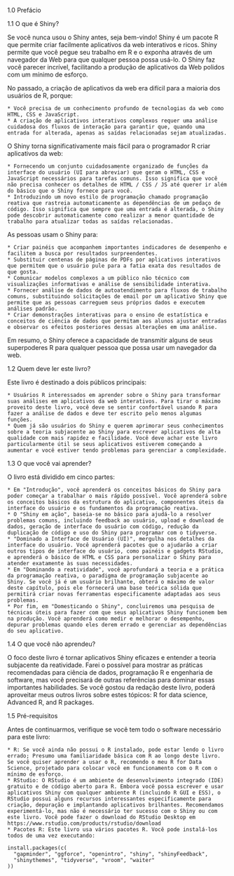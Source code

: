 1.0 Prefácio

1.1 O que é Shiny?

Se você nunca usou o Shiny antes, seja bem-vindo! Shiny é um pacote R que permite criar facilmente aplicativos da web interativos e ricos. Shiny permite que você pegue seu trabalho em R e o exponha através de um navegador da Web para que qualquer pessoa possa usá-lo. O Shiny faz você parecer incrível, facilitando a produção de aplicativos da Web polidos com um mínimo de esforço.

No passado, a criação de aplicativos da web era difícil para a maioria dos usuários de R, porque:

    * Você precisa de um conhecimento profundo de tecnologias da web como HTML, CSS e JavaScript.
    * A criação de aplicativos interativos complexos requer uma análise cuidadosa dos fluxos de interação para garantir que, quando uma entrada for alterada, apenas as saídas relacionadas sejam atualizadas.

O Shiny torna significativamente mais fácil para o programador R criar aplicativos da web:

    * Fornecendo um conjunto cuidadosamente organizado de funções da interface do usuário (UI para abreviar) que geram o HTML, CSS e JavaScript necessários para tarefas comuns. Isso significa que você não precisa conhecer os detalhes de HTML / CSS / JS até querer ir além do básico que o Shiny fornece para você.
    * Introduzindo um novo estilo de programação chamado programação reativa que rastreia automaticamente as dependências de um pedaço de código. Isso significa que sempre que uma entrada é alterada, o Shiny pode descobrir automaticamente como realizar a menor quantidade de trabalho para atualizar todas as saídas relacionadas.

As pessoas usam o Shiny para:

    * Criar painéis que acompanhem importantes indicadores de desempenho e facilitem a busca por resultados surpreendentes.
    * Substituir centenas de páginas de PDFs por aplicativos interativos que permitem que o usuário pule para a fatia exata dos resultados de que gosta.
    * Comunicar modelos complexos a um público não técnico com visualizações informativas e análise de sensibilidade interativa.
    * Fornecer análise de dados de autoatendimento para fluxos de trabalho comuns, substituindo solicitações de email por um aplicativo Shiny que permite que as pessoas carreguem seus próprios dados e executem análises padrão.
    * Criar demonstrações interativas para o ensino de estatística e conceitos de ciência de dados que permitam aos alunos ajustar entradas e observar os efeitos posteriores dessas alterações em uma análise.

Em resumo, o Shiny oferece a capacidade de transmitir alguns de seus superpoderes R para qualquer pessoa que possa usar um navegador da web.

1.2 Quem deve ler este livro?

Este livro é destinado a dois públicos principais:

    * Usuários R interessados em aprender sobre o Shiny para transformar suas análises em aplicativos da web interativos. Para tirar o máximo proveito deste livro, você deve se sentir confortável usando R para fazer a análise de dados e deve ter escrito pelo menos algumas funções.
    * Quem já são usuários do Shiny e querem aprimorar seus conhecimentos sobre a teoria subjacente ao Shiny para escrever aplicativos de alta qualidade com mais rapidez e facilidade. Você deve achar este livro particularmente útil se seus aplicativos estiverem começando a aumentar e você estiver tendo problemas para gerenciar a complexidade.

1.3 O que você vai aprender?

O livro está dividido em cinco partes:

    * Em "Introdução", você aprenderá os conceitos básicos do Shiny para poder começar a trabalhar o mais rápido possível. Você aprenderá sobre os conceitos básicos da estrutura do aplicativo, componentes úteis da interface do usuário e os fundamentos da programação reativa.
    * O "Shiny em ação", baseia-se no básico para ajudá-lo a resolver problemas comuns, incluindo feedback ao usuário, upload e download de dados, geração de interface do usuário com código, redução da duplicação de código e uso do Shiny para programar com o tidyverse.
    * "Dominado a Interface de Usuário (UI)", mergulha nos detalhes da interface do usuário. Você aprenderá pacotes que o ajudarão a criar outros tipos de interface do usuário, como painéis e gadgets RStudio, e aprenderá o básico de HTML e CSS para personalizar o Shiny para atender exatamente às suas necessidades.
    * Em "Dominando a reatividade", você aprofundará a teoria e a prática da programação reativa, o paradigma de programação subjacente ao Shiny. Se você já é um usuário brilhante, obterá o máximo de valor deste capítulo, pois ele fornecerá uma base teórica sólida que permitirá criar novas ferramentas especificamente adaptadas aos seus problemas.
    * Por fim, em "Domesticando o Shiny", concluiremos uma pesquisa de técnicas úteis para fazer com que seus aplicativos Shiny funcionem bem na produção. Você aprenderá como medir e melhorar o desempenho, depurar problemas quando eles derem errado e gerenciar as dependências do seu aplicativo.

1.4 O que você não aprendeu?

O foco deste livro é tornar aplicativos Shiny eficazes e entender a teoria subjacente da reatividade. Farei o possível para mostrar as práticas recomendadas para ciência de dados, programação R e engenharia de software, mas você precisará de outras referências para dominar essas importantes habilidades. Se você gostou da redação deste livro, poderá aproveitar meus outros livros sobre estes tópicos: R for data science, Advanced R, and R packages.

1.5 Pré-requisitos

Antes de continuarmos, verifique se você tem todo o software necessário para este livro:

    * R: Se você ainda não possui o R instalado, pode estar lendo o livro errado; Presumo uma familiaridade básica com R ao longo deste livro. Se você quiser aprender a usar o R, recomendo o meu R for Data Science, projetado para colocar você em funcionamento com o R com o mínimo de esforço.
    * RStudio: O RStudio é um ambiente de desenvolvimento integrado (IDE) gratuito e de código aberto para R. Embora você possa escrever e usar aplicativos Shiny com qualquer ambiente R (incluindo R GUI e ESS), o RStudio possui alguns recursos interessantes especificamente para criação, depuração e implantando aplicativos brilhantes. Recomendamos experimentá-lo, mas não é necessário ter sucesso com o Shiny ou com este livro. Você pode fazer o download do RStudio Desktop em https://www.rstudio.com/products/rstudio/download
    * Pacotes R: Este livro usa vários pacotes R. Você pode instalá-los todos de uma vez executando:
```
install.packages(c(
  "gapminder", "ggforce", "openintro", "shiny", "shinyFeedback", 
  "shinythemes", "tidyverse", "vroom", "waiter" 
))
```
